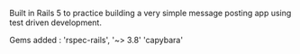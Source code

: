 Built in Rails 5 to practice building a very simple message posting app using test driven development.

Gems added : 
    'rspec-rails', '~> 3.8'
    'capybara'

